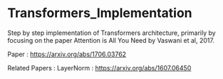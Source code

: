 # Transformers_Implementation
Step by step implementation of Transformers architecture, primarily by focusing on the paper Attention is All You Need by Vaswani et al, 2017.

Paper : https://arxiv.org/abs/1706.03762

Related Papers :
LayerNorm : https://arxiv.org/abs/1607.06450
